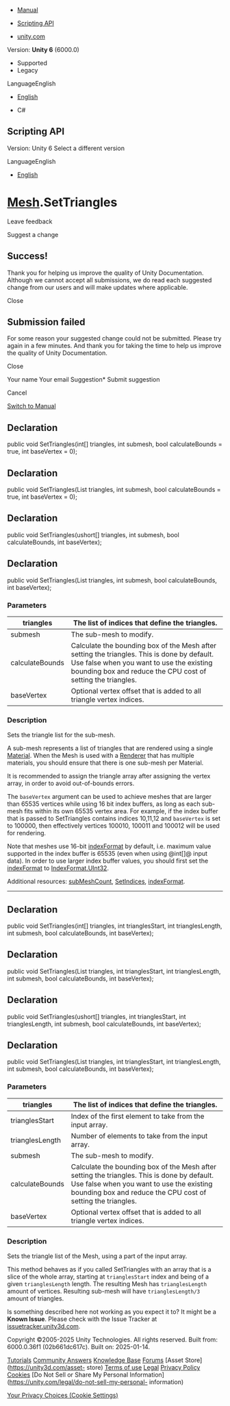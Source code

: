 [ ]()

  * [Manual](../Manual/index.html)
  * [Scripting API](../ScriptReference/index.html)

  * [unity.com](https://unity.com/)

Version: **Unity 6** (6000.0)

  * Supported
  * Legacy

LanguageEnglish

  * [English]()

  * C#

[ ](https://docs.unity3d.com)

## Scripting API

Version: Unity 6 Select a different version

LanguageEnglish

  * [English]()

#  [Mesh](Mesh.html).SetTriangles

Leave feedback

Suggest a change

## Success!

Thank you for helping us improve the quality of Unity Documentation. Although
we cannot accept all submissions, we do read each suggested change from our
users and will make updates where applicable.

Close

## Submission failed

For some reason your suggested change could not be submitted. Please <a>try
again</a> in a few minutes. And thank you for taking the time to help us
improve the quality of Unity Documentation.

Close

Your name Your email Suggestion* Submit suggestion

Cancel

[Switch to Manual](../Manual/class-Mesh.html "Go to Mesh Component in the
Manual")

## Declaration

public void SetTriangles(int[] triangles, int submesh, bool calculateBounds =
true, int baseVertex = 0);

## Declaration

public void SetTriangles(List<int> triangles, int submesh, bool
calculateBounds = true, int baseVertex = 0);

## Declaration

public void SetTriangles(ushort[] triangles, int submesh, bool
calculateBounds, int baseVertex);

## Declaration

public void SetTriangles(List<ushort> triangles, int submesh, bool
calculateBounds, int baseVertex);

### Parameters

triangles | The list of indices that define the triangles.  
---|---  
submesh | The sub-mesh to modify.  
calculateBounds | Calculate the bounding box of the Mesh after setting the triangles. This is done by default. Use false when you want to use the existing bounding box and reduce the CPU cost of setting the triangles.  
baseVertex | Optional vertex offset that is added to all triangle vertex indices.  
  
### Description

Sets the triangle list for the sub-mesh.

A sub-mesh represents a list of triangles that are rendered using a single
[Material](Material.html). When the Mesh is used with a
[Renderer](Renderer.html) that has multiple materials, you should ensure that
there is one sub-mesh per Material.  
  
It is recommended to assign the triangle array after assigning the vertex
array, in order to avoid out-of-bounds errors.  
  
The `baseVertex` argument can be used to achieve meshes that are larger than
65535 vertices while using 16 bit index buffers, as long as each sub-mesh fits
within its own 65535 vertex area. For example, if the index buffer that is
passed to SetTriangles contains indices 10,11,12 and `baseVertex` is set to
100000, then effectively vertices 100010, 100011 and 100012 will be used for
rendering.  
  
Note that meshes use 16-bit [indexFormat](Mesh-indexFormat.html) by default,
i.e. maximum value supported in the index buffer is 65535 (even when using
@int[]@ input data). In order to use larger index buffer values, you should
first set the [indexFormat](Mesh-indexFormat.html) to
[IndexFormat.UInt32](Rendering.IndexFormat.UInt32.html).  
  
Additional resources: [subMeshCount](Mesh-subMeshCount.html),
[SetIndices](Mesh.SetIndices.html), [indexFormat](Mesh-indexFormat.html).

* * *

## Declaration

public void SetTriangles(int[] triangles, int trianglesStart, int
trianglesLength, int submesh, bool calculateBounds, int baseVertex);

## Declaration

public void SetTriangles(List<int> triangles, int trianglesStart, int
trianglesLength, int submesh, bool calculateBounds, int baseVertex);

## Declaration

public void SetTriangles(ushort[] triangles, int trianglesStart, int
trianglesLength, int submesh, bool calculateBounds, int baseVertex);

## Declaration

public void SetTriangles(List<ushort> triangles, int trianglesStart, int
trianglesLength, int submesh, bool calculateBounds, int baseVertex);

### Parameters

triangles | The list of indices that define the triangles.  
---|---  
trianglesStart | Index of the first element to take from the input array.  
trianglesLength | Number of elements to take from the input array.  
submesh | The sub-mesh to modify.  
calculateBounds | Calculate the bounding box of the Mesh after setting the triangles. This is done by default. Use false when you want to use the existing bounding box and reduce the CPU cost of setting the triangles.  
baseVertex | Optional vertex offset that is added to all triangle vertex indices.  
  
### Description

Sets the triangle list of the Mesh, using a part of the input array.

This method behaves as if you called SetTriangles with an array that is a
slice of the whole array, starting at `trianglesStart` index and being of a
given `trianglesLength` length. The resulting Mesh has `trianglesLength`
amount of vertices. Resulting sub-mesh will have `trianglesLength/3` amount of
triangles.

Is something described here not working as you expect it to? It might be a
**Known Issue**. Please check with the Issue Tracker at
[issuetracker.unity3d.com](https://issuetracker.unity3d.com).

Copyright ©2005-2025 Unity Technologies. All rights reserved. Built from:
6000.0.36f1 (02b661dc617c). Built on: 2025-01-14.

[Tutorials](https://unity3d.com/learn) [Community
Answers](https://answers.unity3d.com) [Knowledge
Base](https://support.unity3d.com/hc/en-us)
[Forums](https://forum.unity3d.com) [Asset Store](https://unity3d.com/asset-
store) [Terms of use](https://docs.unity3d.com/Manual/TermsOfUse.html)
[Legal](https://unity.com/legal) [Privacy
Policy](https://unity.com/legal/privacy-policy)
[Cookies](https://unity.com/legal/cookie-policy) [Do Not Sell or Share My
Personal Information](https://unity.com/legal/do-not-sell-my-personal-
information)

[Your Privacy Choices (Cookie Settings)](javascript:void\(0\);)

